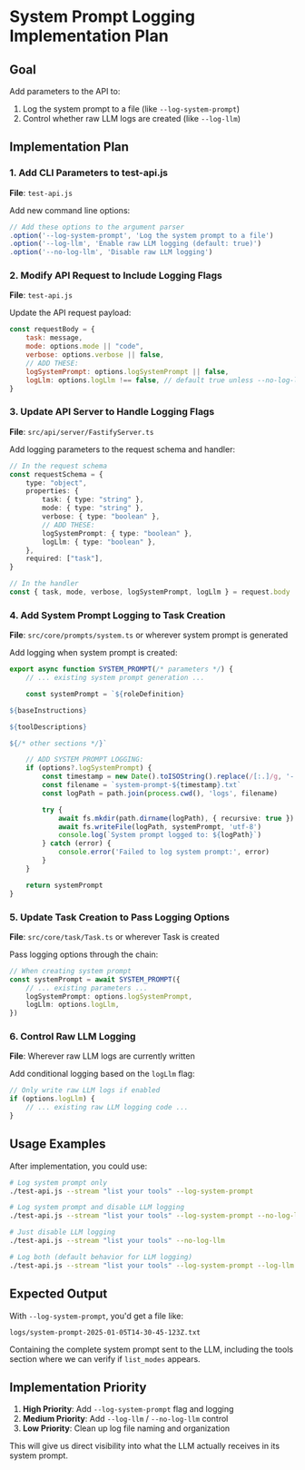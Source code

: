 # System Prompt Logging Implementation Plan

## Goal

Add parameters to the API to:

1. Log the system prompt to a file (like `--log-system-prompt`)
2. Control whether raw LLM logs are created (like `--log-llm`)

## Implementation Plan

### 1. Add CLI Parameters to test-api.js

**File**: `test-api.js`

Add new command line options:

```javascript
// Add these options to the argument parser
.option('--log-system-prompt', 'Log the system prompt to a file')
.option('--log-llm', 'Enable raw LLM logging (default: true)')
.option('--no-log-llm', 'Disable raw LLM logging')
```

### 2. Modify API Request to Include Logging Flags

**File**: `test-api.js`

Update the API request payload:

```javascript
const requestBody = {
	task: message,
	mode: options.mode || "code",
	verbose: options.verbose || false,
	// ADD THESE:
	logSystemPrompt: options.logSystemPrompt || false,
	logLlm: options.logLlm !== false, // default true unless --no-log-llm
}
```

### 3. Update API Server to Handle Logging Flags

**File**: `src/api/server/FastifyServer.ts`

Add logging parameters to the request schema and handler:

```typescript
// In the request schema
const requestSchema = {
	type: "object",
	properties: {
		task: { type: "string" },
		mode: { type: "string" },
		verbose: { type: "boolean" },
		// ADD THESE:
		logSystemPrompt: { type: "boolean" },
		logLlm: { type: "boolean" },
	},
	required: ["task"],
}

// In the handler
const { task, mode, verbose, logSystemPrompt, logLlm } = request.body
```

### 4. Add System Prompt Logging to Task Creation

**File**: `src/core/prompts/system.ts` or wherever system prompt is generated

Add logging when system prompt is created:

```typescript
export async function SYSTEM_PROMPT(/* parameters */) {
    // ... existing system prompt generation ...

    const systemPrompt = `${roleDefinition}

${baseInstructions}

${toolDescriptions}

${/* other sections */}`

    // ADD SYSTEM PROMPT LOGGING:
    if (options?.logSystemPrompt) {
        const timestamp = new Date().toISOString().replace(/[:.]/g, '-')
        const filename = `system-prompt-${timestamp}.txt`
        const logPath = path.join(process.cwd(), 'logs', filename)

        try {
            await fs.mkdir(path.dirname(logPath), { recursive: true })
            await fs.writeFile(logPath, systemPrompt, 'utf-8')
            console.log(`System prompt logged to: ${logPath}`)
        } catch (error) {
            console.error('Failed to log system prompt:', error)
        }
    }

    return systemPrompt
}
```

### 5. Update Task Creation to Pass Logging Options

**File**: `src/core/task/Task.ts` or wherever Task is created

Pass logging options through the chain:

```typescript
// When creating system prompt
const systemPrompt = await SYSTEM_PROMPT({
	// ... existing parameters ...
	logSystemPrompt: options.logSystemPrompt,
	logLlm: options.logLlm,
})
```

### 6. Control Raw LLM Logging

**File**: Wherever raw LLM logs are currently written

Add conditional logging based on the `logLlm` flag:

```typescript
// Only write raw LLM logs if enabled
if (options.logLlm) {
	// ... existing raw LLM logging code ...
}
```

## Usage Examples

After implementation, you could use:

```bash
# Log system prompt only
./test-api.js --stream "list your tools" --log-system-prompt

# Log system prompt and disable LLM logging
./test-api.js --stream "list your tools" --log-system-prompt --no-log-llm

# Just disable LLM logging
./test-api.js --stream "list your tools" --no-log-llm

# Log both (default behavior for LLM logging)
./test-api.js --stream "list your tools" --log-system-prompt --log-llm
```

## Expected Output

With `--log-system-prompt`, you'd get a file like:

```
logs/system-prompt-2025-01-05T14-30-45-123Z.txt
```

Containing the complete system prompt sent to the LLM, including the tools section where we can verify if `list_modes` appears.

## Implementation Priority

1. **High Priority**: Add `--log-system-prompt` flag and logging
2. **Medium Priority**: Add `--log-llm` / `--no-log-llm` control
3. **Low Priority**: Clean up log file naming and organization

This will give us direct visibility into what the LLM actually receives in its system prompt.
